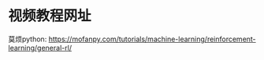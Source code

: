 # 视频教程网址
莫烦python: https://mofanpy.com/tutorials/machine-learning/reinforcement-learning/general-rl/
